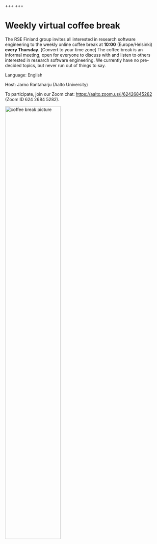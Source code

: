 +++
+++

# Weekly virtual coffee break


The RSE Finland group invites all interested in research software engineering
to the weekly online coffee break at **10:00** (Europe/Helsinki) **every Thursday**. [Convert to your time zone]
The coffee break is an informal meeting, open for everyone to discuss with and listen to
others interested in research software engineering.  We currently have
no pre-decided topics, but never run out of things to say.

Language: English

Host: Jarno Rantaharju (Aalto University)

To participate, join our
Zoom chat: <https://aalto.zoom.us/j/62426845282> (Zoom ID 624 2684 5282).

<img src="/communities/coffeebreakpicture.jpg" style="width: 60%;" alt="coffee break picture"/>
